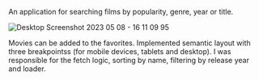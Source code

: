 An application for searching films by popularity, genre, year or title. 

![Desktop Screenshot 2023 05 08 - 16 11 09 95](https://user-images.githubusercontent.com/103362175/236836105-3c4a1c4d-5872-4d55-a00c-5c30ddeea66a.png)

Movies can be added to the favorites.
Implemented semantic layout with three breakpointss (for mobile devices, tablets and desktop).
I was responsible for the fetch logic, sorting by name, filtering by release year and loader.
